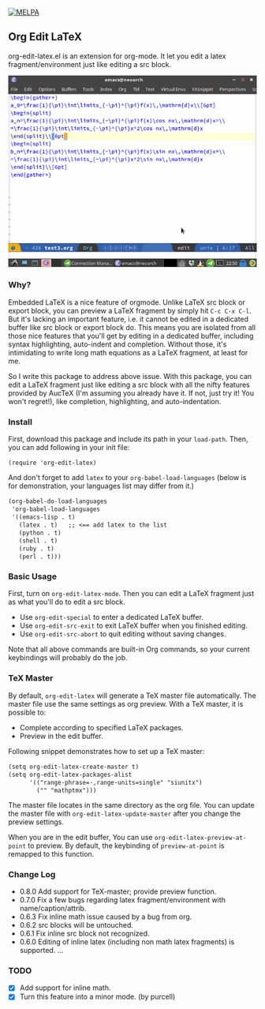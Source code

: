 [![MELPA](http://melpa.milkbox.net/packages/org-edit-latex-badge.svg)](http://melpa.milkbox.net/#/org-edit-latex)

## Org Edit LaTeX

org-edit-latex.el is an extension for org-mode. It let you edit a latex fragment/environment just like editing a src block.

![org-edit-latex](screenshot.gif)

### Why?
Embedded LaTeX is a nice feature of orgmode. Unlike LaTeX src block or export block, you can preview a LaTeX fragment by simply hit `C-c C-x C-l`. But it's lacking an important feature, i.e. it cannot be edited in a dedicated buffer like src block or export block do. This means you are isolated from all those nice features that you'll get by editing in a dedicated buffer, including syntax highlighting, auto-indent and completion. Without those, it's intimidating to write long math equations as a LaTeX fragment, at least for me.

So I write this package to address above issue. With this package, you can edit a LaTeX fragment just like editing a src block with all the nifty features provided by AucTeX (I'm assuming you already have it. If not, just try it! You won't regret!), like completion, highlighting, and auto-indentation.

### Install

First, download this package and include its path in your `load-path`. Then, you can add following in your init file:

```
(require 'org-edit-latex)
```

And don't forget to add `latex` to your `org-babel-load-languages` (below is for demonstration, your languages list may differ from it.)

```
(org-babel-do-load-languages
 'org-babel-load-languages
 '((emacs-lisp . t)
   (latex . t)   ;; <== add latex to the list
   (python . t)
   (shell . t)
   (ruby . t)
   (perl . t)))
```

### Basic Usage
First, turn on `org-edit-latex-mode`. Then you can edit a LaTeX fragment just
as what you'll do to edit a src block.

- Use `org-edit-special` to enter a dedicated LaTeX buffer.
- Use `org-edit-src-exit` to exit LaTeX buffer when you finished editing.
- Use `org-edit-src-abort` to quit editing without saving changes.

Note that all above commands are built-in Org commands, so your current
keybindings will probably do the job.

### TeX Master
By default, `org-edit-latex` will generate a TeX master file automatically. The master file use the same settings as org preview. With a TeX master, it is possible to:

- Complete according to specified LaTeX packages.
- Preview in the edit buffer.

Following snippet demonstrates how to set up a TeX master:
```elisp
(setq org-edit-latex-create-master t)
(setq org-edit-latex-packages-alist
      '(("range-phrase=-,range-units=single" "siunitx")
        ("" "mathptmx")))
```

The master file locates in the same directory as the org file. You can update the master file with `org-edit-latex-update-master` after you change the preview settings.

When you are in the edit buffer, You can use `org-edit-latex-preview-at-point` to preview. By default, the keybinding of `preview-at-point` is remapped to this function.

### Change Log
- 0.8.0 Add support for TeX-master; provide preview function.
- 0.7.0 Fix a few bugs regarding latex fragment/environment with name/caption/attrib.
- 0.6.3 Fix inline math issue caused by a bug from org.
- 0.6.2 src blocks will be untouched.
- 0.6.1 Fix inline src block not recognized.
- 0.6.0 Editing of inline latex (including non math latex fragments) is supported.
...

### TODO
- [x] Add support for inline math.
- [x] Turn this feature into a minor mode. (by purcell)
